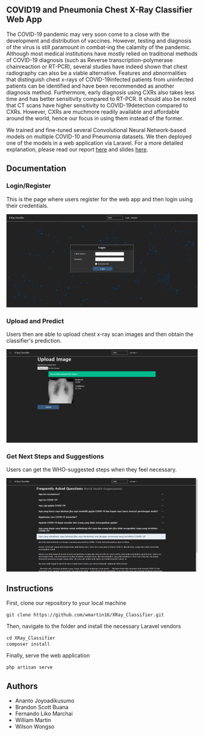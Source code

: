 ## COVID19 and Pneumonia Chest X-Ray Classifier Web App

The COVID-19 pandemic may very soon come to a close with the development and distribution of vaccines. However, testing and diagnosis of the virus is still paramount in combat-ing the calamity of the pandemic. Although most medical institutions have mostly relied on traditional methods of COVID-19 diagnosis (such as Reverse transcription-polymerase chainreaction or RT-PCR), several studies have indeed shown that chest radiography can also be a viable alternative. Features and abnormalities that distinguish chest x-rays of COVID-19infected patients from uninfected patients can be identified and have been recommended as another diagnosis method. Furthermore, early diagnosis using CXRs also takes less time and has better sensitivity compared to RT-PCR. It should also be noted that CT scans have higher sensitivity to COVID-19detection compared to CXRs. However, CXRs are muchmore readily available and affordable around the world, hence our focus in using them instead of the former.

We trained and fine-tuned several Convolutional Neural Network-based models on multiple COVID-10 and Pneumonia datasets. We then deployed one of the models in a web application via Laravel. For a more detailed explanation, please read our report [here](https://github.com/wmartin16/XRay_Classifier/blob/main/paper.pdf) and slides [here](https://github.com/wmartin16/XRay_Classifier/blob/main/slides.pdf).

## Documentation

### Login/Register

This is the page where users register for the web app and then login using their credentials.

![](https://github.com/wmartin16/XRay_Classifier/raw/main/docs/login.png)

### Upload and Predict

Users then are able to upload chest x-ray scan images and then obtain the classifier's prediction.

![](https://github.com/wmartin16/XRay_Classifier/raw/main/docs/predict.png)

### Get Next Steps and Suggestions

Users can get the WHO-suggested steps when they feel necessary.

![](https://github.com/wmartin16/XRay_Classifier/raw/main/docs/faq.png)

## Instructions

First, clone our repository to your local machine

```
git clone https://github.com/wmartin16/XRay_Classifier.git
```

Then, navigate to the folder and install the necessary Laravel vendors

```
cd XRay_Classifier
composer install
```

Finally, serve the web application

```
php artisan serve
```

## Authors

-   Ananto Joyoadikusumo
-   Brandon Scott Buana
-   Fernando Liko Marchai
-   William Martin
-   Wilson Wongso

